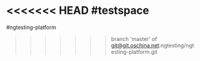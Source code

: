 <<<<<<< HEAD
#testspace
=======
#ngtesting-platform
>>>>>>> branch 'master' of git@git.oschina.net:ngtesting/ngtesting-platform.git
